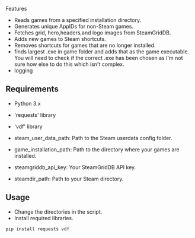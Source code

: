  Features
- Reads games from a specified installation directory.
- Generates unique AppIDs for non-Steam games.
- Fetches grid, hero,headers,and logo images from SteamGridDB.
- Adds new games to Steam shortcuts.
- Removes shortcuts for games that are no longer installed.
- finds largest .exe in game folder and adds that as the game executable. You will need to check if the correct .exe has been chosen as I'm not sure how else to do this which isn't complex.
- logging


## Requirements
- Python 3.x
- 'requests' library
- 'vdf' library

- steam_user_data_path: Path to the Steam userdata config folder.
- game_installation_path: Path to the directory where your games are installed.
- steamgriddb_api_key: Your SteamGridDB API key.
- steamdir_path: Path to your Steam directory.


## Usage
- Change the directories in the script.
- Install required libraries.
```py
pip install requests vdf

